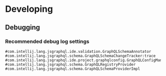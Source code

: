 # Developing

## Debugging

### Recommended debug log settings
```
#com.intellij.lang.jsgraphql.ide.validation.GraphQLSchemaAnnotator
#com.intellij.lang.jsgraphql.schema.GraphQLSchemaChangeTracker:trace
#com.intellij.lang.jsgraphql.ide.project.graphqlconfig.GraphQLConfigManager:trace
#com.intellij.lang.jsgraphql.schema.GraphQLRegistryProvider
#com.intellij.lang.jsgraphql.schema.GraphQLSchemaProviderImpl
```

